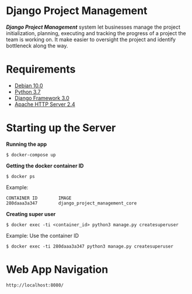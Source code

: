 # Django Project Management
***Django Project Management*** system let businesses manage the project 
initialization, planning, executing and tracking the progress of a project 
the team is working on. It make easier to oversight the project and 
identify bottleneck along the way.

# Requirements
* [Debian 10.0](https://www.debian.org/releases/buster/)
* [Python 3.7](https://www.python.org/downloads/)
* [Django Framework 3.0](https://pypi.org/project/Django/#files/)
* [Apache HTTP Server 2.4](https://httpd.apache.org/download.cgi)

# Starting up the Server
**Running the app**
```
$ docker-compose up
```

**Getting the docker container ID**
```
$ docker ps
```

Example:
```
CONTAINER ID        IMAGE                            
280daaa3a347        django_project_management_core   
```

**Creating super user**
```
$ docker exec -ti <container_id> python3 manage.py createsuperuser
```

Example: Use the container ID
```
$ docker exec -ti 280daaa3a347 python3 manage.py createsuperuser
```

# Web App Navigation
```
http://localhost:8080/
```
